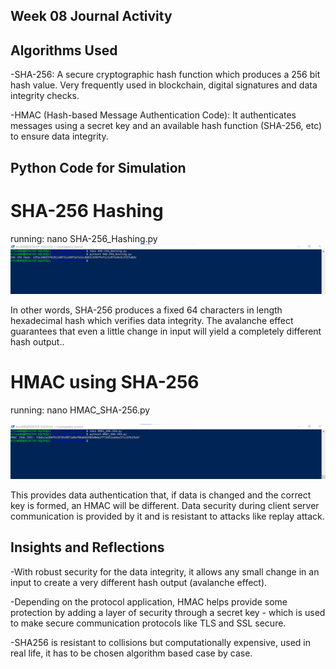 ## Week 08 Journal Activity
## Algorithms Used

-SHA-256:  A secure cryptographic hash function which produces a 256 bit hash value. Very frequently used in blockchain, digital signatures and data integrity checks.

-HMAC (Hash-based Message Authentication Code):  It authenticates messages using a secret key and an available hash function (SHA-256, etc) to ensure data integrity.

## Python Code for Simulation
# SHA-256 Hashing

running: nano SHA-256_Hashing.py
![Image Description](./images/week08_sha-256-hashing.png)

In other words, SHA-256 produces a fixed 64 characters in length hexadecimal hash which verifies data integrity. The avalanche effect guarantees that even a little change in input will yield a completely different hash output..

# HMAC using SHA-256

running: nano HMAC_SHA-256.py

![Image Description](./images/week08_HMAC_sha-256.png)


This provides data authentication that, if data is changed and the correct key is formed, an HMAC will be different. Data security during client server communication is provided by it and is resistant to attacks like replay attack.

## Insights and Reflections
-With robust security for the data integrity, it allows any small change in an input to create a very different hash output (avalanche effect).

-Depending on the protocol application, HMAC helps provide some protection by adding a layer of security through a secret key - which is used to make secure communication protocols like TLS and SSL secure.

-SHA256 is resistant to collisions but computationally expensive, used in real life, it has to be chosen algorithm based case by case.
